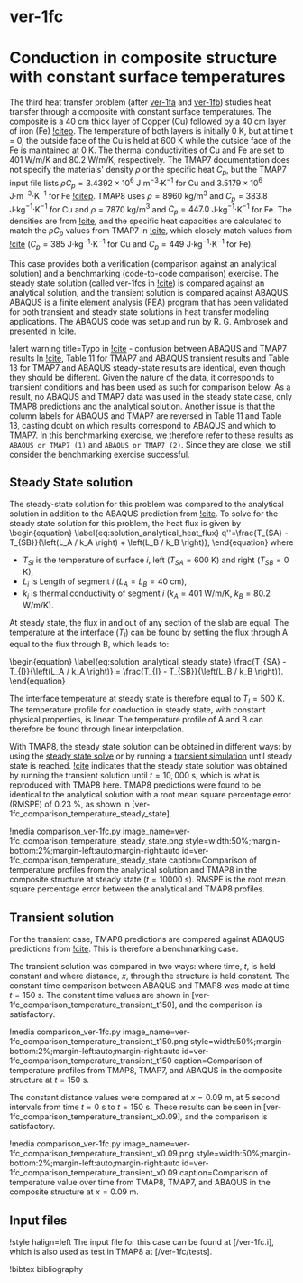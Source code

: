 # ver-1fc

# Conduction in composite structure with constant surface temperatures

The third heat transfer problem (after [ver-1fa](ver-1fa.md) and [ver-1fb](ver-1fb.md)) studies heat transfer through a composite with constant surface temperatures.
The composite is a 40 cm thick layer of Copper (Cu) followed by a 40 cm layer of iron (Fe) [!citep](ambrosek2008verification).
The temperature of both layers is initially 0 K, but at time t = 0, the outside face of the Cu is held at 600 K while the outside face of the Fe is maintained at 0 K.
The thermal conductivities of Cu and Fe are set to 401 W/m/K and 80.2 W/m/K, respectively. The TMAP7 documentation does not specify the materials' density $\rho$ or the specific heat $C_p$, but the TMAP7 input file lists $\rho C_p = 3.4392 \times 10^6$ J$\cdot$m$^{-3}\cdot$K$^{-1}$ for Cu and $3.5179 \times 10^6$ J$\cdot$m$^{-3}\cdot$K$^{-1}$ for Fe [!citep](ambrosek2008verification). TMAP8 uses $\rho = 8960$ kg/m$^{3}$ and $C_p =  383.8$ J$\cdot$kg$^{-1}\cdot$K$^{-1}$ for Cu and $\rho = 7870$ kg/m$^{3}$ and $C_p = 447.0$ J$\cdot$kg$^{-1}\cdot$K$^{-1}$ for Fe. The densities are from [!cite](Haynes2015), and the specific heat capacities are calculated to match the $\rho C_p$ values from TMAP7 in [!cite](ambrosek2008verification), which closely match values from [!cite](Haynes2015) ($C_p =  385$ J$\cdot$kg$^{-1}\cdot$K$^{-1}$ for Cu and $C_p =  449$ J$\cdot$kg$^{-1}\cdot$K$^{-1}$ for Fe).

This case provides both a verification (comparison against an analytical solution) and a benchmarking (code-to-code comparison) exercise. The steady state solution (called ver-1fcs in [!cite](ambrosek2008verification)) is compared against an analytical solution, and the transient solution is compared against ABAQUS. ABAQUS is a finite element analysis (FEA) program that has been validated for both transient and steady state solutions in heat transfer modeling applications. The ABAQUS code was setup and run by R. G. Ambrosek and presented in [!cite](ambrosek2008verification).

!alert warning title=Typo in [!cite](ambrosek2008verification) - confusion between ABAQUS and TMAP7 results
In [!cite](ambrosek2008verification), Table 11 for TMAP7 and ABAQUS transient results and Table 13 for TMAP7 and ABAQUS steady-state results are identical, even though they should be different. Given the nature of the data, it corresponds to transient conditions and has been used as such for comparison below. As a result, no ABAQUS and TMAP7 data was used in the steady state case, only TMAP8 predictions and the analytical solution.
Another issue is that the column labels for ABAQUS and TMAP7 are reversed in Table 11 and Table 13, casting doubt on which results correspond to ABAQUS and which to TMAP7. In this benchmarking exercise, we therefore refer to these results as `ABAQUS or TMAP7 (1)` and `ABAQUS or TMAP7 (2)`. Since they are close, we still consider the benchmarking exercise successful.

## Steady State solution

The steady-state solution for this problem was compared to the analytical solution in addition to the ABAQUS prediction from [!cite](ambrosek2008verification).
To solve for the steady state solution for this problem, the heat flux is given by
\begin{equation} \label{eq:solution_analytical_heat_flux}
q''=\frac{T_{SA} - T_{SB}}{\left(L_A / k_A \right) + \left(L_B / k_B \right)},
\end{equation}
where

- $T_{Si}$ is the temperature of surface $i$, left ($T_{SA}=600$ K) and right ($T_{SB}=0$ K),
- $L_i$ is Length of segment $i$ ($L_A=L_B=40$ cm),
- $k_i$ is thermal conductivity of segment $i$ ($k_A = 401$ W/m/K, $k_B = 80.2$ W/m/K).

At steady state, the flux in and out of any section of the slab are equal.
The temperature at the interface ($T_I$) can be found by setting the flux through A equal to the flux
through B, which leads to:

\begin{equation} \label{eq:solution_analytical_steady_state}
\frac{T_{SA} - T_{I}}{\left(L_A / k_A \right)} = \frac{T_{I} - T_{SB}}{\left(L_B / k_B \right)}.
\end{equation}

The interface temperature at steady state is therefore equal to $T_I = 500$ K. The temperature profile
for conduction in steady state, with constant physical properties, is linear. The temperature
profile of A and B can therefore be found through linear interpolation.

With TMAP8, the steady state solution can be obtained in different ways: by using the [steady state solve](source/executioners/Steady.md) or by running a [transient simulation](source/executioners/Transient.md) until steady state is reached.
[!cite](ambrosek2008verification) indicates that the steady state solution was obtained by running the transient solution until $t=10,000$ s, which is what is reproduced with TMAP8 here.
TMAP8 predictions were found to be identical to the analytical solution with a root mean square percentage error (RMSPE) of 0.23 %, as shown in
[ver-1fc_comparison_temperature_steady_state].

!media comparison_ver-1fc.py
       image_name=ver-1fc_comparison_temperature_steady_state.png
       style=width:50%;margin-bottom:2%;margin-left:auto;margin-right:auto
       id=ver-1fc_comparison_temperature_steady_state
       caption=Comparison of temperature profiles from the analytical solution and TMAP8 in the composite structure at steady state ($t = 10000$ s). RMSPE is the root mean square percentage error between the analytical and TMAP8 profiles.

## Transient solution

For the transient case, TMAP8 predictions are compared against ABAQUS predictions from [!cite](ambrosek2008verification). This is therefore a benchmarking case.

The transient solution was compared in two ways: where time, $t$, is held constant and where distance, $x$, through the structure is held constant. The constant time
comparison between ABAQUS and TMAP8 was made at time $t = 150$ s. The constant time
values are shown in [ver-1fc_comparison_temperature_transient_t150], and the comparison is satisfactory.

!media comparison_ver-1fc.py
       image_name=ver-1fc_comparison_temperature_transient_t150.png
       style=width:50%;margin-bottom:2%;margin-left:auto;margin-right:auto
       id=ver-1fc_comparison_temperature_transient_t150
       caption=Comparison of temperature profiles from TMAP8, TMAP7, and ABAQUS in the composite structure at $t = 150$ s.

The constant distance values were compared at $x = 0.09$ m, at 5 second intervals from time
$t = 0$ s to $t = 150$ s. These results can be seen in [ver-1fc_comparison_temperature_transient_x0.09], and the comparison is satisfactory.

!media comparison_ver-1fc.py
       image_name=ver-1fc_comparison_temperature_transient_x0.09.png
       style=width:50%;margin-bottom:2%;margin-left:auto;margin-right:auto
       id=ver-1fc_comparison_temperature_transient_x0.09
       caption=Comparison of temperature value over time from TMAP8, TMAP7, and ABAQUS in the composite structure at $x = 0.09$ m.

## Input files

!style halign=left
The input file for this case can be found at [/ver-1fc.i], which is also used as test in TMAP8 at [/ver-1fc/tests].

!bibtex bibliography
